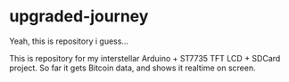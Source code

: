 # upgraded-journey
Yeah, this is repository i guess...


This is repository for my interstellar Arduino + ST7735 TFT LCD + SDCard project.
So far it gets Bitcoin data, and shows it realtime on screen.
